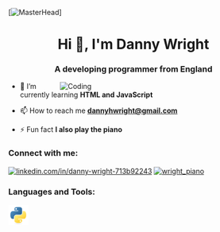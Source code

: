 [![MasterHead]([https://1.bp.blogspot.com/-7A4WynwLsM...](https://64.media.tumblr.com/c5543874b9cbe98da1d20945a45e989b/tumblr_o5a5r9Z9O71tvppquo1_r1_1280.gifv))]
<h1 align="center">Hi 👋, I'm Danny Wright</h1>
<h3 align="center">A developing programmer from England</h3>
<img align="right" alt="Coding" width="400" src="https://66.media.tumblr.com/1e4b7c44f265fd7682f353d0f20676c2/tumblr_mrfnyzgvim1rfjowdo1_500.gif">

- 🌱 I’m currently learning **HTML and JavaScript**

- 📫 How to reach me **dannyhwright@gmail.com**

- ⚡ Fun fact **I also play the piano**

<h3 align="left">Connect with me:</h3>
<p align="left">
<a href="https://linkedin.com/in/linkedin.com/in/danny-wright-713b92243" target="blank"><img align="center" src="https://raw.githubusercontent.com/rahuldkjain/github-profile-readme-generator/master/src/images/icons/Social/linked-in-alt.svg" alt="linkedin.com/in/danny-wright-713b92243" height="30" width="40" /></a>
<a href="https://instagram.com/wright_piano" target="blank"><img align="center" src="https://raw.githubusercontent.com/rahuldkjain/github-profile-readme-generator/master/src/images/icons/Social/instagram.svg" alt="wright_piano" height="30" width="40" /></a>
</p>

<h3 align="left">Languages and Tools:</h3>
<p align="left"> <a href="https://www.python.org" target="_blank" rel="noreferrer"> <img src="https://raw.githubusercontent.com/devicons/devicon/master/icons/python/python-original.svg" alt="python" width="40" height="40"/> </a> </p>
